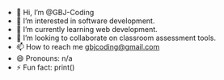 - 👋 Hi, I’m @GBJ-Coding
- 👀 I’m interested in software development.
- 🌱 I’m currently learning web development.
- 💞️ I’m looking to collaborate on classroom assessment tools.
- 📫 How to reach me gbjcoding@gmail.com
- 😄 Pronouns: n/a
- ⚡ Fun fact: print() 

<!---
GBJ-Coding/GBJ-Coding is a ✨ special ✨ repository because its `README.md` (this file) appears on your GitHub profile.
You can click the Preview link to take a look at your changes.
--->
